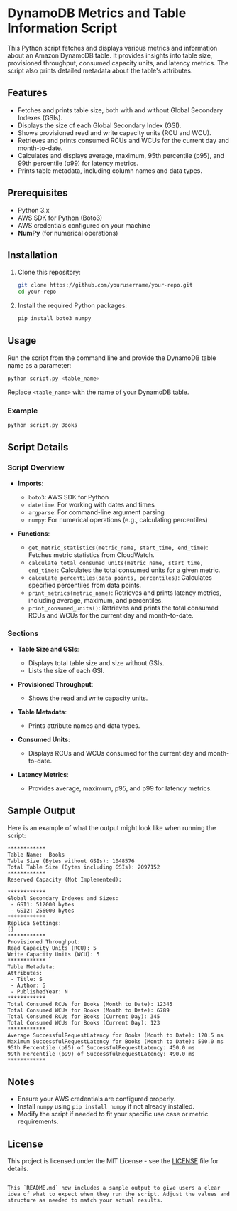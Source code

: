 # DynamoDB Metrics and Table Information Script

This Python script fetches and displays various metrics and information about an Amazon DynamoDB table. It provides insights into table size, provisioned throughput, consumed capacity units, and latency metrics. The script also prints detailed metadata about the table's attributes.

## Features

- Fetches and prints table size, both with and without Global Secondary Indexes (GSIs).
- Displays the size of each Global Secondary Index (GSI).
- Shows provisioned read and write capacity units (RCU and WCU).
- Retrieves and prints consumed RCUs and WCUs for the current day and month-to-date.
- Calculates and displays average, maximum, 95th percentile (p95), and 99th percentile (p99) for latency metrics.
- Prints table metadata, including column names and data types.

## Prerequisites

- Python 3.x
- AWS SDK for Python (Boto3)
- AWS credentials configured on your machine
- **NumPy** (for numerical operations)

## Installation

1. Clone this repository:
   ```sh
   git clone https://github.com/yourusername/your-repo.git
   cd your-repo
   ```

2. Install the required Python packages:
   ```sh
   pip install boto3 numpy
   ```

## Usage

Run the script from the command line and provide the DynamoDB table name as a parameter:

```sh
python script.py <table_name>
```

Replace `<table_name>` with the name of your DynamoDB table.

### Example

```sh
python script.py Books
```

## Script Details

### Script Overview

- **Imports**:
  - `boto3`: AWS SDK for Python
  - `datetime`: For working with dates and times
  - `argparse`: For command-line argument parsing
  - `numpy`: For numerical operations (e.g., calculating percentiles)

- **Functions**:
  - `get_metric_statistics(metric_name, start_time, end_time)`: Fetches metric statistics from CloudWatch.
  - `calculate_total_consumed_units(metric_name, start_time, end_time)`: Calculates the total consumed units for a given metric.
  - `calculate_percentiles(data_points, percentiles)`: Calculates specified percentiles from data points.
  - `print_metrics(metric_name)`: Retrieves and prints latency metrics, including average, maximum, and percentiles.
  - `print_consumed_units()`: Retrieves and prints the total consumed RCUs and WCUs for the current day and month-to-date.

### Sections

- **Table Size and GSIs**:
  - Displays total table size and size without GSIs.
  - Lists the size of each GSI.

- **Provisioned Throughput**:
  - Shows the read and write capacity units.

- **Table Metadata**:
  - Prints attribute names and data types.

- **Consumed Units**:
  - Displays RCUs and WCUs consumed for the current day and month-to-date.

- **Latency Metrics**:
  - Provides average, maximum, p95, and p99 for latency metrics.

## Sample Output

Here is an example of what the output might look like when running the script:

```
************
Table Name:  Books
Table Size (Bytes without GSIs): 1048576
Total Table Size (Bytes including GSIs): 2097152
************
Reserved Capacity (Not Implemented):

************
Global Secondary Indexes and Sizes:
 - GSI1: 512000 bytes
 - GSI2: 256000 bytes
************
Replica Settings:
[]
************
Provisioned Throughput:
Read Capacity Units (RCU): 5
Write Capacity Units (WCU): 5
************
Table Metadata:
Attributes:
 - Title: S
 - Author: S
 - PublishedYear: N
************
Total Consumed RCUs for Books (Month to Date): 12345
Total Consumed WCUs for Books (Month to Date): 6789
Total Consumed RCUs for Books (Current Day): 345
Total Consumed WCUs for Books (Current Day): 123
************
Average SuccessfulRequestLatency for Books (Month to Date): 120.5 ms
Maximum SuccessfulRequestLatency for Books (Month to Date): 500.0 ms
95th Percentile (p95) of SuccessfulRequestLatency: 450.0 ms
99th Percentile (p99) of SuccessfulRequestLatency: 490.0 ms
************
```

## Notes

- Ensure your AWS credentials are configured properly.
- Install `numpy` using `pip install numpy` if not already installed.
- Modify the script if needed to fit your specific use case or metric requirements.

## License

This project is licensed under the MIT License - see the [LICENSE](LICENSE) file for details.
```

This `README.md` now includes a sample output to give users a clear idea of what to expect when they run the script. Adjust the values and structure as needed to match your actual results.
